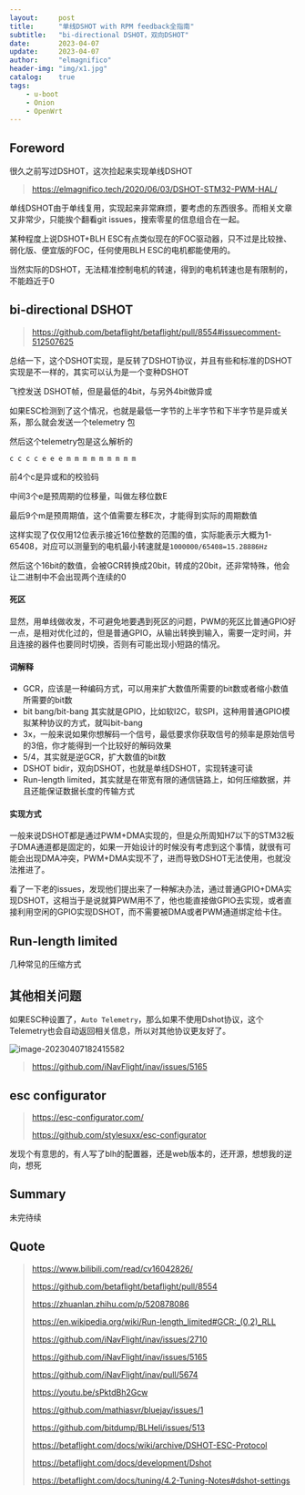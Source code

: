 ```yaml
---
layout:     post
title:      "单线DSHOT with RPM feedback全指南"
subtitle:   "bi-directional DSHOT，双向DSHOT"
date:       2023-04-07
update:     2023-04-07
author:     "elmagnifico"
header-img: "img/x1.jpg"
catalog:    true
tags:
    - u-boot
    - Onion
    - OpenWrt
---
```


## Foreword

很久之前写过DSHOT，这次捡起来实现单线DSHOT

> https://elmagnifico.tech/2020/06/03/DSHOT-STM32-PWM-HAL/

单线DSHOT由于单线复用，实现起来非常麻烦，要考虑的东西很多。而相关文章又非常少，只能挨个翻看git issues，搜索零星的信息组合在一起。

某种程度上说DSHOT+BLH ESC有点类似现在的FOC驱动器，只不过是比较挫、弱化版、便宜版的FOC，任何使用BLH ESC的电机都能使用的。

当然实际的DSHOT，无法精准控制电机的转速，得到的电机转速也是有限制的，不能趋近于0



## bi-directional DSHOT

> https://github.com/betaflight/betaflight/pull/8554#issuecomment-512507625

总结一下，这个DSHOT实现，是反转了DSHOT协议，并且有些和标准的DSHOT实现是不一样的，其实可以认为是一个变种DSHOT



飞控发送 DSHOT帧，但是最低的4bit，与另外4bit做异或

如果ESC检测到了这个情况，也就是最低一字节的上半字节和下半字节是异或关系，那么就会发送一个telemetry 包



然后这个telemetry包是这么解析的

```
c c c c e e e m m m m m m m m m
```

前4个c是异或和的校验码

中间3个e是预周期的位移量，叫做左移位数E

最后9个m是预周期值，这个值需要左移E次，才能得到实际的周期数值



这样实现了仅仅用12位表示接近16位整数的范围的值，实际能表示大概为1-65408，对应可以测量到的电机最小转速就是`1000000/65408=15.28886Hz`

然后这个16bit的数值，会被GCR转换成20bit，转成的20bit，还非常特殊，他会让二进制中不会出现两个连续的0



#### 死区

显然，用单线做收发，不可避免地要遇到死区的问题，PWM的死区比普通GPIO好一点，是相对优化过的，但是普通GPIO，从输出转换到输入，需要一定时间，并且连接的器件也要同时切换，否则有可能出现小短路的情况。



#### 词解释

- GCR，应该是一种编码方式，可以用来扩大数值所需要的bit数或者缩小数值所需要的bit数
- bit bang/bit-bang 其实就是GPIO，比如软I2C，软SPI，这种用普通GPIO模拟某种协议的方式，就叫bit-bang
- 3x，一般来说如果你想解码一个信号，最低要求你获取信号的频率是原始信号的3倍，你才能得到一个比较好的解码效果
- 5/4，其实就是逆GCR，扩大数值的bit数
- DSHOT bidir，双向DSHOT，也就是单线DSHOT，实现转速可读
- Run-length limited，其实就是在带宽有限的通信链路上，如何压缩数据，并且还能保证数据长度的传输方式



#### 实现方式

一般来说DSHOT都是通过PWM+DMA实现的，但是众所周知H7以下的STM32板子DMA通道都是固定的，如果一开始设计的时候没有考虑到这个事情，就很有可能会出现DMA冲突，PWM+DMA实现不了，进而导致DSHOT无法使用，也就没法推进了。



看了一下老的issues，发现他们提出来了一种解决办法，通过普通GPIO+DMA实现DSHOT，这相当于是说就算PWM用不了，他也能直接做GPIO去实现，或者直接利用空闲的GPIO实现DSHOT，而不需要被DMA或者PWM通道绑定给卡住。



## Run-length limited

几种常见的压缩方式



## 其他相关问题

如果ESC种设置了，`Auto Telemetry`，那么如果不使用Dshot协议，这个Telemetry也会自动返回相关信息，所以对其他协议更友好了。

![image-20230407182415582](https://img.elmagnifico.tech/static/upload/elmagnifico/202304071829272.png)

> https://github.com/iNavFlight/inav/issues/5165



## esc configurator

> https://esc-configurator.com/
>
> https://github.com/stylesuxx/esc-configurator

发现个有意思的，有人写了blh的配置器，还是web版本的，还开源，想想我的逆向，想死



## Summary

未完待续



## Quote

> https://www.bilibili.com/read/cv16042826/
>
> https://github.com/betaflight/betaflight/pull/8554
>
> https://zhuanlan.zhihu.com/p/520878086
>
> https://en.wikipedia.org/wiki/Run-length_limited#GCR:_(0,2)_RLL
>
> https://github.com/iNavFlight/inav/issues/2710
>
> https://github.com/iNavFlight/inav/issues/5165
>
> https://github.com/iNavFlight/inav/pull/5674
>
> https://youtu.be/sPktdBh2Gcw
>
> https://github.com/mathiasvr/bluejay/issues/1
>
> https://github.com/bitdump/BLHeli/issues/513
>
> https://betaflight.com/docs/wiki/archive/DSHOT-ESC-Protocol
>
> https://betaflight.com/docs/development/Dshot
>
> https://betaflight.com/docs/tuning/4.2-Tuning-Notes#dshot-settings

